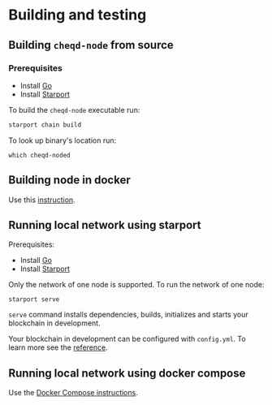 # Building and testing

## Building `cheqd-node` from source

### Prerequisites

* Install [Go](https://golang.org/doc/install)
* Install [Starport](https://docs.starport.network/guide/install.html)

To build the `cheqd-node` executable run:

```bash
starport chain build
```

To look up binary's location run:

```text
which cheqd-noded
```

## Building node in docker

Use this [instruction](build-and-networks.md).

## Running local network using starport

Prerequisites:

* Install [Go](https://golang.org/doc/install)
* Install [Starport](https://docs.starport.network/guide/install.html)

Only the network of one node is supported. To run the network of one node:

```text
starport serve
```

`serve` command installs dependencies, builds, initializes and starts your blockchain in development.

Your blockchain in development can be configured with `config.yml`. To learn more see the [reference](https://github.com/tendermint/starport#documentation).

## Running local network using docker compose

Use the [Docker Compose instructions](docker-compose.md).
